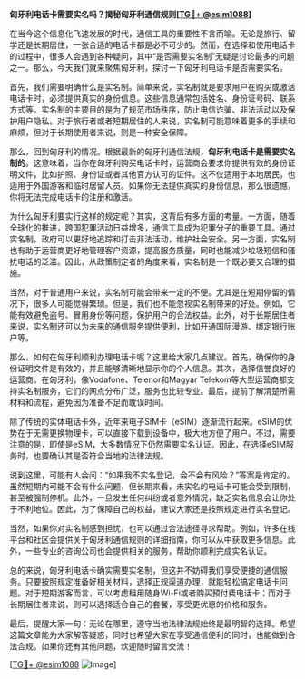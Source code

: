 **匈牙利电话卡需要实名吗？揭秘匈牙利通信规则[[TG💪+ @esim1088](https://t.me/s/esim1088)]**

在当今这个信息化飞速发展的时代，通信工具的重要性不言而喻。无论是旅行、留学还是长期居住，一张合适的电话卡都是必不可少的。然而，在选择和使用电话卡的过程中，很多人会遇到各种疑问，其中“是否需要实名制”无疑是讨论最多的问题之一。那么，今天我们就来聚焦匈牙利，探讨一下匈牙利电话卡是否需要实名。

首先，我们需要明确什么是实名制。简单来说，实名制就是要求用户在购买或激活电话卡时，必须提供真实的身份信息。这些信息通常包括姓名、身份证号码、联系方式等。实名制的主要目的是为了规范市场秩序，防止电信诈骗、非法活动以及保护用户隐私。对于旅行者或者短期居住的人来说，实名制可能意味着更多的手续和麻烦，但对于长期使用者来说，则是一种安全保障。

那么，回到匈牙利的情况。根据最新的匈牙利通信法规，**匈牙利电话卡是需要实名制的**。这意味着，当你在匈牙利购买电话卡时，运营商会要求你提供有效的身份证明文件，比如护照、身份证或者其他官方认可的证件。这不仅适用于本地居民，也适用于外国游客和临时居留人员。如果你无法提供真实的身份信息，那么很遗憾，你将无法完成电话卡的注册和激活。

为什么匈牙利要实行这样的规定呢？其实，这背后有多方面的考量。一方面，随着全球化的推进，跨国犯罪活动日益增多，通信工具成为犯罪分子的重要工具。通过实名制，政府可以更好地追踪和打击非法活动，维护社会安全。另一方面，实名制也有助于运营商更好地管理客户资源，提高服务质量，同时也能减少垃圾短信和骚扰电话的泛滥。因此，从政策制定者的角度来看，实名制是一个既必要又合理的措施。

当然，对于普通用户来说，实名制可能会带来一定的不便。尤其是在短期停留的情况下，很多人可能觉得繁琐。但是，我们也不能忽视实名制带来的好处。例如，它能有效避免盗号、冒用身份等问题，保护用户的合法权益。此外，对于长期居住者来说，实名制还可以为未来的通信服务提供便利，比如开通国际漫游、绑定银行账户等。

那么，如何在匈牙利顺利办理电话卡呢？这里给大家几点建议。首先，确保你的身份证明文件是有效的，并且能够清晰地显示你的个人信息。其次，选择信誉良好的运营商。在匈牙利，像Vodafone、Telenor和Magyar Telekom等大型运营商都支持实名制服务，它们的网点分布广泛，服务也比较专业。最后，提前了解清楚所需材料和流程，避免因为准备不足而耽误时间。

除了传统的实体电话卡外，近年来电子SIM卡（eSIM）逐渐流行起来。eSIM的优势在于无需更换物理卡，可以直接下载到设备中，极大地方便了用户。不过，需要注意的是，即使是eSIM，大多数情况下仍然需要实名认证。因此，在选择eSIM服务时，也要确认其是否符合当地的法律法规。

说到这里，可能有人会问：“如果我不实名登记，会不会有风险？”答案是肯定的。虽然短期内可能不会有什么问题，但长期来看，未实名的电话卡可能会受到限制，甚至被强制停机。此外，一旦发生任何纠纷或者意外情况，缺乏实名信息会让你处于不利地位。因此，为了保障自己的权益，建议大家还是按照规定进行实名登记。

当然，如果你对实名制感到担忧，也可以通过合法途径寻求帮助。例如，许多在线平台和社区会提供关于匈牙利通信规则的详细指南，你可以从中获取更多信息。此外，一些专业的咨询公司也会提供相关的服务，帮助你顺利完成实名认证。

总的来说，匈牙利电话卡确实需要实名制，但这并不妨碍我们享受便捷的通信服务。只要按照规定准备好相关材料，选择正规渠道办理，就能轻松搞定电话卡问题。对于短期游客而言，可以考虑租用随身Wi-Fi或者购买预付费电话卡；而对于长期居住者来说，则可以选择适合自己的套餐，享受更优惠的价格和服务。

最后，提醒大家一句：无论在哪里，遵守当地法律法规始终是最明智的选择。希望这篇文章能为大家解答疑惑，同时也希望大家在享受通信便利的同时，也能做到合法合规。如果你还有其他问题，欢迎随时留言交流！

[[TG💪+ @esim1088](https://t.me/s/esim1088) ![Image](https://i.postimg.cc/4NQfJmqS/Snipaste-2025-05-13-00-14-12.png)]